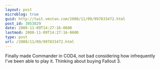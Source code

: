 ```yaml
---
layout: post
microblog: true
guid: http://twit.vmstan.com/2008/11/09/997833472.html
post_id: 3053829
date: 2008-11-09T14:27:16-0600
lastmod: 2008-11-09T14:27:16-0600
type: post
url: /2008/11/09/997833472.html
---
```

Finally made Commander in COD4, not bad considering how infrequently I've been able to play it. Thinking about buying Fallout 3.
